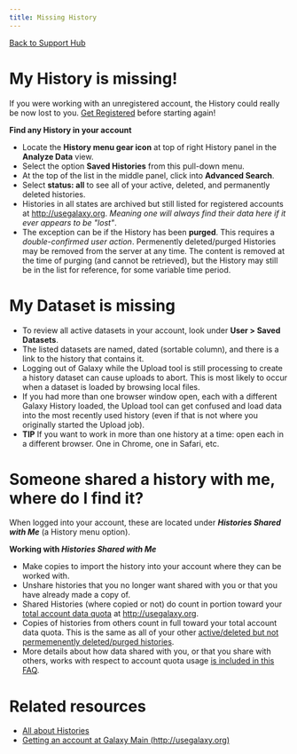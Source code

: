 ```yaml
---
title: Missing History
---
```

[Back to Support Hub](http://wiki.galaxyproject.org/support/)

# My History is missing!

If you were working with an unregistered account, the History could really be now lost to you. [Get Registered](http://wiki.galaxyproject.org/support/account) before starting again!

**Find any History in your account**

 * Locate the **History menu gear icon** at top of right History panel in the **Analyze Data** view.
 * Select the option **Saved Histories** from this pull-down menu.
 * At the top of the list in the middle panel, click into **Advanced Search**.
 * Select **status: all** to see all of your active, deleted, and permanently deleted histories.
 * Histories in all states are archived but still listed for registered accounts at http://usegalaxy.org. _Meaning one will always find their data here if it ever appears to be "lost"_.
 * The exception can be if the History has been **purged**. This requires a _double-confirmed user action_. Permenently deleted/purged Histories may be removed from the server at any time. The content is removed at the time of purging (and cannot be retrieved), but the History may still be in the list for reference, for some variable time period.
 
# My Dataset is missing

 * To review all active datasets in your account, look under **User > Saved Datasets**.
 * The listed datasets are named, dated (sortable column), and there is a link to the history that contains it.
 * Logging out of Galaxy while the Upload tool is still processing to create a history dataset can cause uploads to abort. This is most likely to occur when a dataset is loaded by browsing local files.
 * If you had more than one browser window open, each with a different Galaxy History loaded, the Upload tool can get confused and load data into the most recently used history (even if that is not where you originally started the Upload job). 
 * **TIP** If you want to work in more than one history at a time: open each in a different browser. One in Chrome, one in Safari, etc.
        
# Someone shared a history with me, where do I find it?

When logged into your account, these are located under **_Histories Shared with Me_** (a History menu option). 

**Working with _Histories Shared with Me_**

 * Make copies to import the history into your account where they can be worked with.
 * Unshare histories that you no longer want shared with you or that you have already made a copy of.
 * Shared Histories (where copied or not) do count in portion toward your [total account data quota](https://galaxyproject.org/main/#user-data-and-job-quotas) at http://usegalaxy.org.
 * Copies of histories from others count in full toward your total account data quota. This is the same as all of your other [active/deleted but not permemenently deleted/purged histories]().
 * More details about how data shared with you, or that you share with others, works with respect to account quota usage [is included in this FAQ](/src/support/account-quotas/#find-histories-that-have-been-shared-with-you-and-unshare-those-not-needed).
        
# Related resources

 * [All about Histories](https://galaxyproject.org/tutorials/histories/)
 * [Getting an account at Galaxy Main (http://usegalaxy.org)](http://wiki.galaxyproject.org/support/account)
